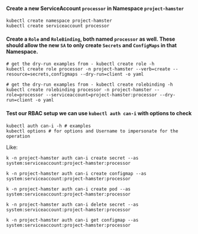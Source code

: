 #### Create a new ServiceAccount `processor` in Namespace `project-hamster`
```
kubectl create namespace project-hamster
kubectl create serviceaccount processor
```

#### Create a `Role` and `RoleBinding`, both named `processor` as well. These should allow the new `SA` to only create `Secrets` and `ConfigMaps` in that Namespace.
```
# get the dry-run examples from - kubectl create role -h
kubectl create role processor -n project-hamster --verb=create --resource=secrets,configmaps --dry-run=client -o yaml

# get the dry-run examples from - kubectl create rolebinding -h
kubectl create rolebinding processor -n project-hamster --role=processor --serviceaccount=project-hamster:processor --dry-run=client -o yaml
```

#### Test our RBAC setup we can use `kubectl auth can-i` with options to check 
```
kubectl auth can-i -h # examples
kubectl options # for options and Username to impersonate for the operation
```

Like:
```
k -n project-hamster auth can-i create secret --as system:serviceaccount:project-hamster:processor

k -n project-hamster auth can-i create configmap --as system:serviceaccount:project-hamster:processor

k -n project-hamster auth can-i create pod --as system:serviceaccount:project-hamster:processor

k -n project-hamster auth can-i delete secret --as system:serviceaccount:project-hamster:processor

k -n project-hamster auth can-i get configmap --as system:serviceaccount:project-hamster:processor
```

